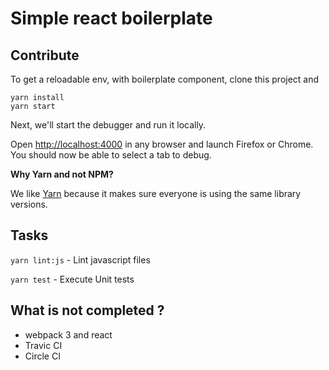 # Simple react boilerplate 

## Contribute

To get a reloadable env, with boilerplate component, clone this project and

```shell
yarn install
yarn start
```

Next, we'll start the debugger and run it locally.

Open [http://localhost:4000](http://localhost:8000) in any browser and launch Firefox or Chrome. You should now be able to select a tab to debug.

__Why Yarn and not NPM?__

We like [Yarn]() because it makes sure everyone is using the same library versions.

## Tasks

`yarn lint:js` - Lint javascript files

`yarn test` - Execute Unit tests

## What is not completed ?

- webpack 3 and react
- Travic CI
- Circle CI
